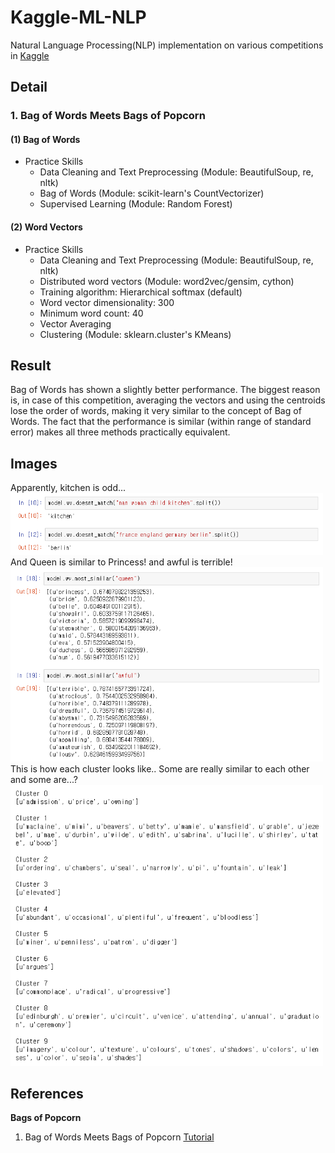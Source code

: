 # Kaggle-ML-NLP
Natural Language Processing(NLP) implementation on various competitions in [Kaggle](https://www.kaggle.com)

## Detail
### 1. Bag of Words Meets Bags of Popcorn
#### (1) Bag of Words
- Practice Skills
  - Data Cleaning and Text Preprocessing (Module: BeautifulSoup, re, nltk)
  - Bag of Words (Module: scikit-learn's CountVectorizer)
  - Supervised Learning (Module: Random Forest)
  
#### (2) Word Vectors
- Practice Skills
  - Data Cleaning and Text Preprocessing (Module: BeautifulSoup, re, nltk)
  - Distributed word vectors (Module: word2vec/gensim, cython)
  - Training algorithm: Hierarchical softmax (default)
  - Word vector dimensionality: 300
  - Minimum word count: 40
  - Vector Averaging
  - Clustering (Module: sklearn.cluster's KMeans)

## Result
Bag of Words has shown a slightly better performance. The biggest reason is, in case of this competition, averaging the vectors and using the centroids lose the order of words, making it very similar to the concept of Bag of Words. The fact that the performance is similar (within range of standard error) makes all three methods practically equivalent. 


## Images
Apparently, kitchen is odd...<br>
<img src="Bag of Words Meets Bags of Popcorn/word_vectors_output1.PNG" alt="result" width="500">
And Queen is similar to Princess! and awful is terrible!<br>
<img src="Bag of Words Meets Bags of Popcorn/word_vectors_output2.PNG" alt="result" width="500">
This is how each cluster looks like.. Some are really similar to each other and some are...?<br>
<img src="Bag of Words Meets Bags of Popcorn/word_vectors_Clustering_output1.PNG" alt="result" width="500">

## References
**Bags of Popcorn**
1. Bag of Words Meets Bags of Popcorn [Tutorial](https://www.kaggle.com/c/word2vec-nlp-tutorial#description)
